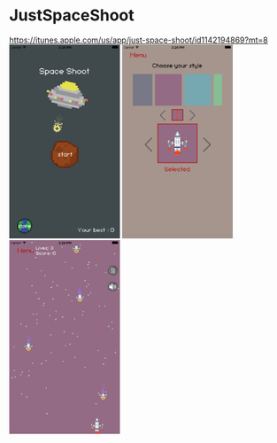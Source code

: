 # JustSpaceShoot
https://itunes.apple.com/us/app/just-space-shoot/id1142194869?mt=8
<img src="https://github.com/StarovoytovDmitry/JustSpaceShoot/blob/master/resourses/1%20копия.jpg" width="200" height="350">
<img src="https://github.com/StarovoytovDmitry/JustSpaceShoot/blob/master/resourses/2%20копия.jpg" width="200" height="350">
<img src="https://github.com/StarovoytovDmitry/JustSpaceShoot/blob/master/resourses/3%20копия.jpg" width="200" height="350">
